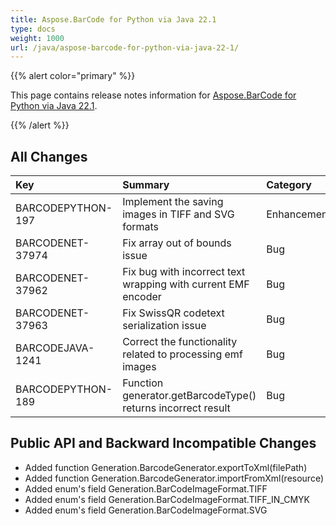 ```yaml
---
title: Aspose.BarCode for Python via Java 22.1
type: docs
weight: 1000
url: /java/aspose-barcode-for-python-via-java-22-1/
---
```


{{% alert color="primary" %}} 

This page contains release notes information for [Aspose.BarCode for Python via Java 22.1](https://downloads.aspose.com/barcode/pythonjava/new-releases/aspose.barcode-for-python-via-java-22.1/).

{{% /alert %}} 
## **All Changes**

|**Key**|**Summary**|**Category**|
| :- | :- | :- |
|BARCODEPYTHON-197|Implement the saving images in TIFF and SVG formats|Enhancement|
|BARCODENET-37974|Fix array out of bounds issue|Bug|
|BARCODENET-37962|Fix bug with incorrect text wrapping with current EMF encoder|Bug|
|BARCODENET-37963|Fix SwissQR codetext serialization issue|Bug|
|BARCODEJAVA-1241|Correct the functionality related to processing emf images|Bug|
|BARCODEPYTHON-189|Function generator.getBarcodeType() returns incorrect result|Bug| 

## **Public API and Backward Incompatible Changes**
- Added function Generation.BarcodeGenerator.exportToXml(filePath)
- Added function Generation.BarcodeGenerator.importFromXml(resource)
- Added enum's field Generation.BarCodeImageFormat.TIFF
- Added enum's field Generation.BarCodeImageFormat.TIFF_IN_CMYK
- Added enum's field Generation.BarCodeImageFormat.SVG